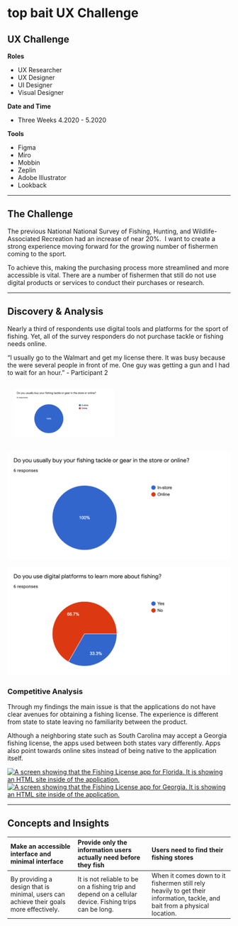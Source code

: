 # top bait UX Challenge

## UX Challenge

__Roles__
- UX Researcher
- UX Designer
- UI Designer
- Visual Designer

__Date and Time__
- Three Weeks 4.2020 - 5.2020

__Tools__
- Figma
- Miro 
- Mobbin 
- Zeplin
- Adobe Illustrator
- Lookback
---

## The Challenge

The previous National National Survey of Fishing, Hunting, and Wildlife-Associated Recreation had an increase of near 20%.  I want to create a strong experience moving forward for the growing number of fishermen coming to the sport. 

To achieve this, making the purchasing process more streamlined and more accessible is vital. There are a number of fishermen that still do not use digital products or services to conduct their purchases or research. 

---

## Discovery & Analysis

Nearly a third of respondents use digital tools and platforms for the sport of fishing. Yet, all of the survey responders do not purchase tackle or fishing needs online.

“I usually go to the Walmart and get my license there. It was busy because the were several people in front of me. One guy was getting a gun and I had to wait for an hour.” - Participant 2

<img src="https://raw.githubusercontent.com/samuelvangdesigns/Product-Design/main/top%20bait%20UX%20Challenge/assets/images/sample_survey_1.png?token=GHSAT0AAAAAABWPZUQHDCRHLN5PB4T24WTQYWO6K7A" style="padding: 3%; max-width:45%;"> 

![A chart from the survey in the discovery phase. Do you usually buy your fishing tackle or gear in the store or online? "Question 1"](<https://raw.githubusercontent.com/samuelvangdesigns/Product-Design/main/top%20bait%20UX%20Challenge/assets/images/sample_survey_1.png?token=GHSAT0AAAAAABWPZUQHDCRHLN5PB4T24WTQYWO6K7A>)

![A chart from the survey in the discovery phase. Do you use digital platforms to learn more about fishing?](<https://raw.githubusercontent.com/samuelvangdesigns/Product-Design/main/top%20bait%20UX%20Challenge/assets/images/sample_survey_2.png?token=GHSAT0AAAAAABWPZUQHY7MJSYSHDVRDWYS6YWO6M5A>)

### Competitive Analysis

Through my findings the main issue is that the applications do not have clear avenues for obtaining a fishing license. The experience is different from state to state leaving no familiarity between the product. 

Although a neighboring state such as South Carolina may accept a Georgia fishing license, the apps used between both states vary differently. Apps also point towards online sites instead of being native to the application itself.

[![A screen showing that the Fishing License app for Florida. It is showing an HTML site inside of the application.](/assets/images/IMG_0585.png "Florida Freshwater Buy Now")]()
[![A screen showing that the Fishing License app for Georgia. It is showing an HTML site inside of the application.](/assets/images/IMG_0599.png "Georgia HTML site inside a phone screen")]()

---

## Concepts and Insights

|__Make an accessible interface and minimal interface__|__Provide only the information users actually need before they fish__|__Users need to find their fishing stores__|
|:---|:---|:---|
|By providing a design that is minimal, users can achieve their goals more effectively.|It is not reliable to be on a fishing trip and depend on a cellular device. Fishing trips can be long.|When it comes down to it fishermen still rely heavily to get their information, tackle, and bait from a physical location.
